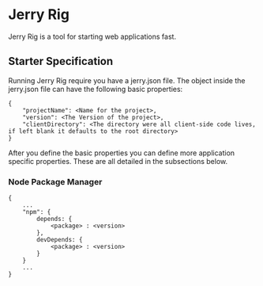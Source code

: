 # Jerry Rig
Jerry Rig is a tool for starting web applications fast.

## Starter Specification
Running Jerry Rig require you have a jerry.json file.
The object inside the jerry.json file can have the following basic properties:<br/>
```
{
	"projectName": <Name for the project>,
	"version": <The Version of the project>,
	"clientDirectory": <The directory were all client-side code lives, if left blank it defaults to the root directory>
}
```
After you define the basic properties you can define more application specific properties. 
These are all detailed in the subsections below.

### Node Package Manager
```
{
	...
	"npm": {
		depends: {
			<package> : <version>
		},
		devDepends: {
			<package> : <version>
		}
	}
	...
}
```